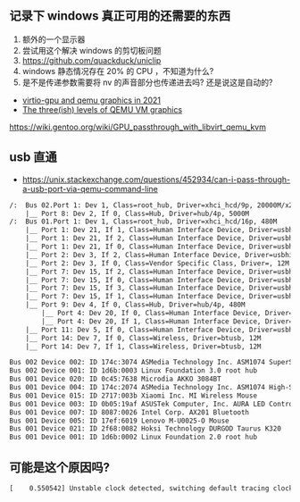 ## 记录下 windows 真正可用的还需要的东西
1. 额外的一个显示器
2. 尝试用这个解决 windows 的剪切板问题
  1. https://github.com/quackduck/uniclip
3. windows 静态情况存在 20% 的 CPU ，不知道为什么?
4. 是不是传递参数需要将 nv 的声音部分也传递进去吗? 还是说这是自动的?

- [virtio-gpu and qemu graphics in 2021](https://www.kraxel.org/blog/2021/05/virtio-gpu-qemu-graphics-update/)
- [The three(ish) levels of QEMU VM graphics](https://czak.pl/2020/04/09/three-levels-of-qemu-graphics.html)

https://wiki.gentoo.org/wiki/GPU_passthrough_with_libvirt_qemu_kvm

## usb 直通
- https://unix.stackexchange.com/questions/452934/can-i-pass-through-a-usb-port-via-qemu-command-line

```txt
/:  Bus 02.Port 1: Dev 1, Class=root_hub, Driver=xhci_hcd/9p, 20000M/x2
    |__ Port 8: Dev 2, If 0, Class=Hub, Driver=hub/4p, 5000M
/:  Bus 01.Port 1: Dev 1, Class=root_hub, Driver=xhci_hcd/16p, 480M
    |__ Port 1: Dev 21, If 1, Class=Human Interface Device, Driver=usbhid, 12M
    |__ Port 1: Dev 21, If 2, Class=Human Interface Device, Driver=usbhid, 12M
    |__ Port 1: Dev 21, If 0, Class=Human Interface Device, Driver=usbhid, 12M
    |__ Port 2: Dev 3, If 2, Class=Human Interface Device, Driver=usbhid, 12M
    |__ Port 2: Dev 3, If 0, Class=Vendor Specific Class, Driver=, 12M
    |__ Port 7: Dev 15, If 2, Class=Human Interface Device, Driver=usbhid, 12M
    |__ Port 7: Dev 15, If 0, Class=Human Interface Device, Driver=usbhid, 12M
    |__ Port 7: Dev 15, If 3, Class=Human Interface Device, Driver=usbhid, 12M
    |__ Port 7: Dev 15, If 1, Class=Human Interface Device, Driver=usbhid, 12M
    |__ Port 9: Dev 4, If 0, Class=Hub, Driver=hub/4p, 480M
        |__ Port 4: Dev 20, If 0, Class=Human Interface Device, Driver=usbhid, 12M
        |__ Port 4: Dev 20, If 1, Class=Human Interface Device, Driver=usbhid, 12M
    |__ Port 11: Dev 5, If 0, Class=Human Interface Device, Driver=usbhid, 1.5M
    |__ Port 14: Dev 7, If 0, Class=Wireless, Driver=btusb, 12M
    |__ Port 14: Dev 7, If 1, Class=Wireless, Driver=btusb, 12M
```

```txt
Bus 002 Device 002: ID 174c:3074 ASMedia Technology Inc. ASM1074 SuperSpeed hub
Bus 002 Device 001: ID 1d6b:0003 Linux Foundation 3.0 root hub
Bus 001 Device 020: ID 0c45:7638 Microdia AKKO 3084BT
Bus 001 Device 004: ID 174c:2074 ASMedia Technology Inc. ASM1074 High-Speed hub
Bus 001 Device 015: ID 2717:003b Xiaomi Inc. MI Wireless Mouse
Bus 001 Device 003: ID 0b05:19af ASUSTek Computer, Inc. AURA LED Controller
Bus 001 Device 007: ID 8087:0026 Intel Corp. AX201 Bluetooth
Bus 001 Device 005: ID 17ef:6019 Lenovo M-U0025-O Mouse
Bus 001 Device 021: ID 2f68:0082 Hoksi Technology DURGOD Taurus K320
Bus 001 Device 001: ID 1d6b:0002 Linux Foundation 2.0 root hub
```

## 可能是这个原因吗?
```txt
[    0.550542] Unstable clock detected, switching default tracing clock to "global"
```

